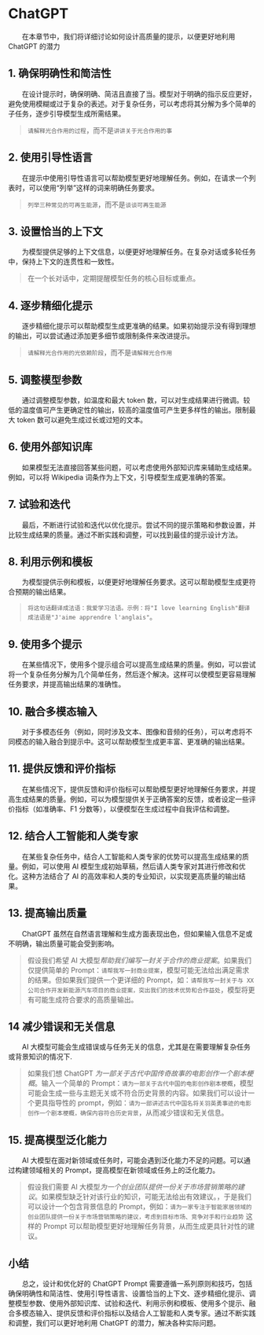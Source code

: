 # ChatGPT<Badge type="tip" text="阅读时长 15-25 分钟" />

&emsp;&emsp;在本章节中，我们将详细讨论如何设计高质量的提示，以便更好地利用 ChatGPT 的潜力

## 1. 确保明确性和简洁性

&emsp;&emsp;在设计提示时，确保明确、简洁且直接了当。模型对于明确的指示反应更好，避免使用模糊或过于复杂的表述。对于复杂任务，可以考虑将其分解为多个简单的子任务，逐步引导模型生成所需结果。

> `请解释光合作用的过程`，而不是`讲讲关于光合作用的事`

## 2. 使用引导性语言

&emsp;&emsp;在提示中使用引导性语言可以帮助模型更好地理解任务。例如，在请求一个列表时，可以使用“列举”这样的词来明确任务要求。

> `列举三种常见的可再生能源`，而不是`谈谈可再生能源`

## 3. 设置恰当的上下文

&emsp;&emsp;为模型提供足够的上下文信息，以便更好地理解任务。在复杂对话或多轮任务中，保持上下文的连贯性和一致性。

> 在一个长对话中，定期提醒模型任务的核心目标或重点。

## 4. 逐步精细化提示

&emsp;&emsp;逐步精细化提示可以帮助模型生成更准确的结果。如果初始提示没有得到理想的输出，可以尝试通过添加更多细节或限制条件来改进提示。

> `请解释光合作用的光依赖阶段`，而不是`请解释光合作用`

## 5. 调整模型参数

&emsp;&emsp;通过调整模型参数，如温度和最大 token 数，可以对生成结果进行微调。较低的温度值可产生更确定性的输出，较高的温度值可产生更多样性的输出。限制最大 token 数可以避免生成过长或过短的文本。

## 6. 使用外部知识库

&emsp;&emsp;如果模型无法直接回答某些问题，可以考虑使用外部知识库来辅助生成结果。例如，可以将 Wikipedia 词条作为上下文，引导模型生成更准确的答案。

## 7. 试验和迭代

&emsp;&emsp;最后，不断进行试验和迭代以优化提示。尝试不同的提示策略和参数设置，并比较生成结果的质量。通过不断实践和调整，可以找到最佳的提示设计方法。

## 8. 利用示例和模板

&emsp;&emsp;为模型提供示例和模板，以便更好地理解任务要求。这可以帮助模型生成更符合预期的输出结果。

> `将这句话翻译成法语：我爱学习法语。示例：将"I love learning English"翻译成法语是"J'aime apprendre l'anglais"`。

## 9. 使用多个提示

&emsp;&emsp;在某些情况下，使用多个提示组合可以提高生成结果的质量。例如，可以尝试将一个复杂任务分解为几个简单任务，然后逐个解决。这样可以使模型更容易理解任务要求，并提高输出结果的准确性。

## 10. 融合多模态输入

&emsp;&emsp;对于多模态任务（例如，同时涉及文本、图像和音频的任务），可以考虑将不同模态的输入融合到提示中。这可以帮助模型生成更丰富、更准确的输出结果。

## 11. 提供反馈和评价指标

&emsp;&emsp;在某些情况下，提供反馈和评价指标可以帮助模型更好地理解任务要求，并提高生成结果的质量。例如，可以为模型提供关于正确答案的反馈，或者设定一些评价指标（如准确率、F1 分数等），以便模型在生成过程中自我评估和调整。

## 12. 结合人工智能和人类专家

&emsp;&emsp;在某些复杂任务中，结合人工智能和人类专家的优势可以提高生成结果的质量。例如，可以使用 AI 模型生成初始草稿，然后请人类专家对其进行修改和优化。这种方法结合了 AI 的高效率和人类的专业知识，以实现更高质量的输出结果。

## 13. 提高输出质量

&emsp;&emsp;ChatGPT 虽然在自然语言理解和生成方面表现出色，但如果输入信息不足或不明确，输出质量可能会受到影响。

> 假设我们希望 AI 大模型*帮助我们编写一封关于合作的商业提案*。如果我们仅提供简单的 Prompt：`请帮我写一封商业提案`，模型可能无法给出满足需求的结果。但如果我们提供一个更详细的 Prompt，如：`请帮我写一封关于与 XX 公司合作开发新能源汽车项目的商业提案，突出我们的技术优势和合作益处`，模型将更有可能生成符合要求的高质量输出。

## 14 减少错误和无关信息

&emsp;&emsp;AI 大模型可能会生成错误或与任务无关的信息，尤其是在需要理解复杂任务或背景知识的情况下.

> 如果我们想 ChatGPT _为一部关于古代中国传奇故事的电影创作一个剧本梗概_。输入一个简单的 Prompt：`请为一部关于古代中国的电影创作剧本梗概`，模型可能会生成一些与主题无关或不符合历史背景的内容。如果我们可以设计一个更具指导性的 prompt，例如：`请为一部讲述古代中国名将关羽英勇事迹的电影创作一个剧本梗概，确保内容符合历史背景`，从而减少错误和无关信息。

## 15. 提高模型泛化能力

&emsp;&emsp;AI 大模型在面对新领域或任务时，可能会遇到泛化能力不足的问题。可以通过构建领域相关的 Prompt，提高模型在新领域或任务上的泛化能力。

> 假设我们需要 AI 大模型*为一个创业团队提供一份关于市场营销策略的建议*。如果模型缺乏针对该行业的知识，可能无法给出有效建议。，于是我们可以设计一个包含背景信息的 Prompt，例如：`请为一家专注于智能家居领域的创业团队提供一份关于市场营销策略的建议，考虑到目标市场、竞争对手和行业趋势` 这样的 Prompt 可以帮助模型更好地理解任务背景，从而生成更具针对性的建议。

## 小结

&emsp;&emsp;总之，设计和优化好的 ChatGPT Prompt 需要遵循一系列原则和技巧，包括确保明确性和简洁性、使用引导性语言、设置恰当的上下文、逐步精细化提示、调整模型参数、使用外部知识库、试验和迭代、利用示例和模板、使用多个提示、融合多模态输入、提供反馈和评价指标以及结合人工智能和人类专家。通过不断实践和调整，我们可以更好地利用 ChatGPT 的潜力，解决各种实际问题。
